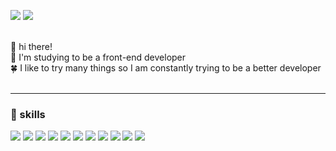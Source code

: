 <p>
  <img src="https://img.shields.io/badge/Blog-FF5722?style=flat-square&logo=Bloglovin&logoColor=white"/>
  <img src="https://img.shields.io/badge/kangsinbeom2448@gmail.com-004788?style=flat-square&logo=Gmail&logoColor=white"/>
</p>

<br/>
🐶 hi there!
<br/>
🌿 I'm studying to be a front-end developer
<br/>
🍀 I like to try many things so I am constantly trying to be a better developer
<br/>
<br/>
<hr/>

### 💪 skills

<p>
<img src="https://img.shields.io/badge/react-61DAFB?style=flat&logo=react&logoColor=000000"/> 
 <img src="https://img.shields.io/badge/Next.js v.13-000000?style=flat&logo=Next.js&logoColor=white"/>
 
 <img src="https://img.shields.io/badge/redux-764ABC?style=flat&logo=redux&logoColor=000000"/> 
 <img src="https://img.shields.io/badge/recoil-61DAFB?style=flat&logo=recoil&logoColor=000000"/> 
 <img src="https://img.shields.io/badge/react--query-FF4154?style=flat&logo=react-query&logoColor=000000"/> 
 <img src="https://img.shields.io/badge/SWR-000000?style=flat&logo=vercel&logoColor=white"/> 
 
 <img src="https://img.shields.io/badge/tailwindcss-1252B6?style=flat&logo=tailwindcss&logoColor=white"/>
 <img src="https://img.shields.io/badge/styled--components-DB7093?style=flat&logo=styled-components&logoColor=white"/>
<img src="https://img.shields.io/badge/emotion-A9225C?style=flat&logoColor=white"/>
 
 <img src="https://img.shields.io/badge/typescript-1572B6?style=flat&logo=typescript&logoColor=000000"/>
 <img src="https://img.shields.io/badge/javascript-F7DF1E?style=flat&logo=javascript&logoColor=000000"/>
</p>

<!-- **nayoung3669/nayoung3669** is a ✨ _special_ ✨ repository because its `README.md` (this file) appears on your GitHub profile.

Here are some ideas to get you started:

- 🔭 I’m currently working on ...
- 🌱 I’m currently learning ...
- 👯 I’m looking to collaborate on ...
- 🤔 I’m looking for help with ...
- 💬 Ask me about ...
- 📫 How to reach me: ...
- 😄 Pronouns: ...
- ⚡ Fun fact: ...
-->
